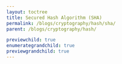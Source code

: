 ```yaml
---
layout: toctree
title: Secured Hash Algorithm (SHA)
permalink: /blogs/cryptography/hash/sha/
parent: /blogs/cryptography/hash/

previewchild: true
enumerategrandchild: true
previewgrandchild: true
---
```

